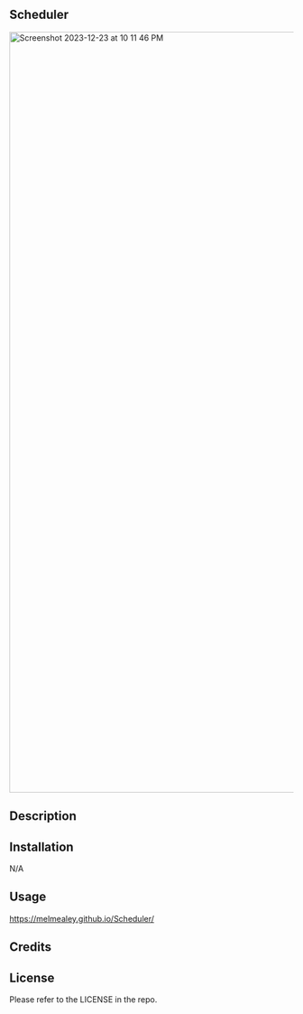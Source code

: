## Scheduler

<img width="1348" alt="Screenshot 2023-12-23 at 10 11 46 PM" src="https://github.com/melmealey/Scheduler/assets/147653410/db0a3032-d816-4121-a109-6f9d3ec319c0">

## Description



## Installation

N/A

## Usage


https://melmealey.github.io/Scheduler/


## Credits




## License

Please refer to the LICENSE in the repo.
